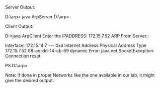 Server Output:

D:\arp> java ArpServer
D:\arp>

Client Output:

D:\>java ArpClient
Enter the IPADDRESS:
172.15.7.52
ARP From Server::

Interface: 172.15.14.7 --- 0xd
  Internet Address      Physical Address      Type
  172.15.7.52           88-ae-dd-14-cb-69     dynamic
Error: java.net.SocketException: Connection reset

PS D:\arp>

Note: If done in proper Networks like the one available in our lab, it might give the desired output.
